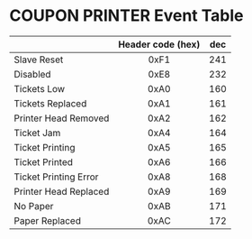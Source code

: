 # COUPON PRINTER Event Table

| |Header code (hex)|dec|
|---|:---:|:---:|
| Slave Reset | 0xF1 | 241 |
| Disabled | 0xE8 | 232 |
| Tickets Low | 0xA0 | 160 |
| Tickets Replaced | 0xA1 | 161 |
| Printer Head Removed | 0xA2 | 162 |
| Ticket Jam | 0xA4 | 164 |
| Ticket Printing | 0xA5 | 165 |
| Ticket Printed | 0xA6 | 166 |
| Ticket Printing Error | 0xA8 | 168 |
| Printer Head Replaced | 0xA9 | 169 |
| No Paper | 0xAB | 171 |
| Paper Replaced | 0xAC | 172 |
